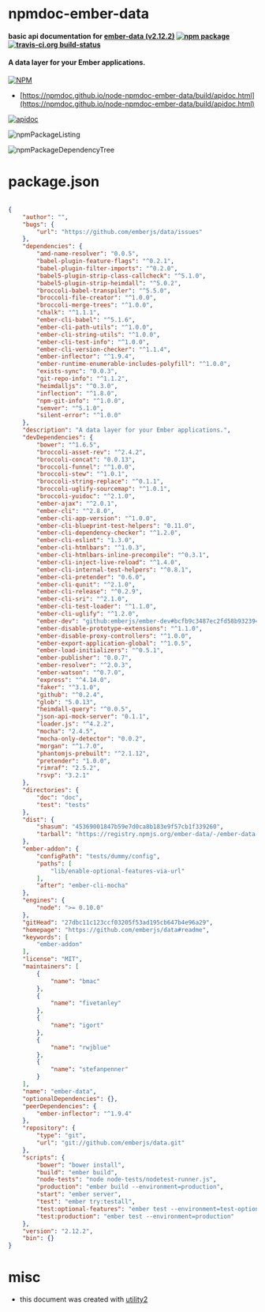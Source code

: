 # npmdoc-ember-data

#### basic api documentation for  [ember-data (v2.12.2)](https://github.com/emberjs/data#readme)  [![npm package](https://img.shields.io/npm/v/npmdoc-ember-data.svg?style=flat-square)](https://www.npmjs.org/package/npmdoc-ember-data) [![travis-ci.org build-status](https://api.travis-ci.org/npmdoc/node-npmdoc-ember-data.svg)](https://travis-ci.org/npmdoc/node-npmdoc-ember-data)

#### A data layer for your Ember applications.

[![NPM](https://nodei.co/npm/ember-data.png?downloads=true&downloadRank=true&stars=true)](https://www.npmjs.com/package/ember-data)

- [https://npmdoc.github.io/node-npmdoc-ember-data/build/apidoc.html](https://npmdoc.github.io/node-npmdoc-ember-data/build/apidoc.html)

[![apidoc](https://npmdoc.github.io/node-npmdoc-ember-data/build/screenCapture.buildCi.browser.%252Ftmp%252Fbuild%252Fapidoc.html.png)](https://npmdoc.github.io/node-npmdoc-ember-data/build/apidoc.html)

![npmPackageListing](https://npmdoc.github.io/node-npmdoc-ember-data/build/screenCapture.npmPackageListing.svg)

![npmPackageDependencyTree](https://npmdoc.github.io/node-npmdoc-ember-data/build/screenCapture.npmPackageDependencyTree.svg)



# package.json

```json

{
    "author": "",
    "bugs": {
        "url": "https://github.com/emberjs/data/issues"
    },
    "dependencies": {
        "amd-name-resolver": "0.0.5",
        "babel-plugin-feature-flags": "^0.2.1",
        "babel-plugin-filter-imports": "^0.2.0",
        "babel5-plugin-strip-class-callcheck": "^5.1.0",
        "babel5-plugin-strip-heimdall": "^5.0.2",
        "broccoli-babel-transpiler": "^5.5.0",
        "broccoli-file-creator": "^1.0.0",
        "broccoli-merge-trees": "^1.0.0",
        "chalk": "^1.1.1",
        "ember-cli-babel": "^5.1.6",
        "ember-cli-path-utils": "^1.0.0",
        "ember-cli-string-utils": "^1.0.0",
        "ember-cli-test-info": "^1.0.0",
        "ember-cli-version-checker": "^1.1.4",
        "ember-inflector": "^1.9.4",
        "ember-runtime-enumerable-includes-polyfill": "^1.0.0",
        "exists-sync": "0.0.3",
        "git-repo-info": "^1.1.2",
        "heimdalljs": "^0.3.0",
        "inflection": "^1.8.0",
        "npm-git-info": "^1.0.0",
        "semver": "^5.1.0",
        "silent-error": "^1.0.0"
    },
    "description": "A data layer for your Ember applications.",
    "devDependencies": {
        "bower": "^1.6.5",
        "broccoli-asset-rev": "^2.4.2",
        "broccoli-concat": "0.0.13",
        "broccoli-funnel": "^1.0.0",
        "broccoli-stew": "^1.0.1",
        "broccoli-string-replace": "^0.1.1",
        "broccoli-uglify-sourcemap": "^1.0.1",
        "broccoli-yuidoc": "^2.1.0",
        "ember-ajax": "^2.0.1",
        "ember-cli": "^2.8.0",
        "ember-cli-app-version": "^1.0.0",
        "ember-cli-blueprint-test-helpers": "0.11.0",
        "ember-cli-dependency-checker": "^1.2.0",
        "ember-cli-eslint": "1.3.0",
        "ember-cli-htmlbars": "^1.0.3",
        "ember-cli-htmlbars-inline-precompile": "^0.3.1",
        "ember-cli-inject-live-reload": "^1.4.0",
        "ember-cli-internal-test-helpers": "^0.8.1",
        "ember-cli-pretender": "0.6.0",
        "ember-cli-qunit": "^2.1.0",
        "ember-cli-release": "^0.2.9",
        "ember-cli-sri": "^2.1.0",
        "ember-cli-test-loader": "^1.1.0",
        "ember-cli-uglify": "^1.2.0",
        "ember-dev": "github:emberjs/ember-dev#bcfb9c3487ec2fd58b932394a15ce16fd9cf7eed",
        "ember-disable-prototype-extensions": "^1.1.0",
        "ember-disable-proxy-controllers": "^1.0.0",
        "ember-export-application-global": "^1.0.5",
        "ember-load-initializers": "^0.5.1",
        "ember-publisher": "0.0.7",
        "ember-resolver": "^2.0.3",
        "ember-watson": "^0.7.0",
        "express": "^4.14.0",
        "faker": "^3.1.0",
        "github": "^0.2.4",
        "glob": "5.0.13",
        "heimdall-query": "^0.0.5",
        "json-api-mock-server": "0.1.1",
        "loader.js": "^4.2.2",
        "mocha": "2.4.5",
        "mocha-only-detector": "0.0.2",
        "morgan": "^1.7.0",
        "phantomjs-prebuilt": "^2.1.12",
        "pretender": "1.0.0",
        "rimraf": "2.5.2",
        "rsvp": "3.2.1"
    },
    "directories": {
        "doc": "doc",
        "test": "tests"
    },
    "dist": {
        "shasum": "45369001847b59e7d0ca8b183e9f57cb1f339260",
        "tarball": "https://registry.npmjs.org/ember-data/-/ember-data-2.12.2.tgz"
    },
    "ember-addon": {
        "configPath": "tests/dummy/config",
        "paths": [
            "lib/enable-optional-features-via-url"
        ],
        "after": "ember-cli-mocha"
    },
    "engines": {
        "node": ">= 0.10.0"
    },
    "gitHead": "27dbc11c123ccf03205f53ad195cb647b4e96a29",
    "homepage": "https://github.com/emberjs/data#readme",
    "keywords": [
        "ember-addon"
    ],
    "license": "MIT",
    "maintainers": [
        {
            "name": "bmac"
        },
        {
            "name": "fivetanley"
        },
        {
            "name": "igort"
        },
        {
            "name": "rwjblue"
        },
        {
            "name": "stefanpenner"
        }
    ],
    "name": "ember-data",
    "optionalDependencies": {},
    "peerDependencies": {
        "ember-inflector": "^1.9.4"
    },
    "repository": {
        "type": "git",
        "url": "git://github.com/emberjs/data.git"
    },
    "scripts": {
        "bower": "bower install",
        "build": "ember build",
        "node-tests": "node node-tests/nodetest-runner.js",
        "production": "ember build --environment=production",
        "start": "ember server",
        "test": "ember try:testall",
        "test:optional-features": "ember test --environment=test-optional-features",
        "test:production": "ember test --environment=production"
    },
    "version": "2.12.2",
    "bin": {}
}
```



# misc
- this document was created with [utility2](https://github.com/kaizhu256/node-utility2)
